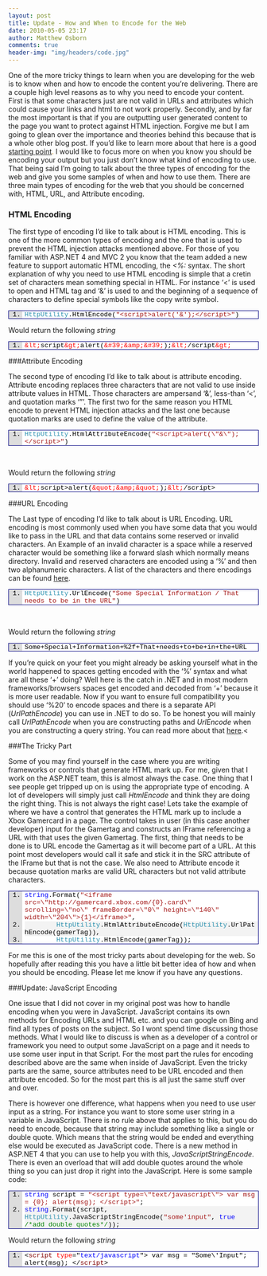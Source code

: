 ```yaml
---
layout: post
title: Update - How and When to Encode for the Web
date: 2010-05-05 23:17
author: Matthew Osborn
comments: true
header-img: "img/headers/code.jpg"
---
```


One of the more tricky things to learn when you are developing for the web is to know when and how to encode the content you’re delivering. There are a couple high level reasons as to why you need to encode your content. First is that some characters just are not valid in URLs and attributes which could cause your links and html to not work properly. Secondly, and by far the most important is that if you are outputting user generated content to the page you want to protect against HTML injection. Forgive me but I am going to glean over the importance and theories behind this because that is a whole other blog post. If you’d like to learn more about that here is a good <a href="http://haacked.com/archive/2009/09/25/html-encoding-code-nuggets.aspx">starting point</a><font color="#d78807">.</font> I would like to focus more on when you know you should be encoding your output but you just don’t know what kind of encoding to use. That being said I’m going to talk about the three types of encoding for the web and give you some samples of when and how to use them. There are three main types of encoding for the web that you should be concerned with, HTML, URL, and Attribute encoding.

### HTML Encoding

The first type of encoding I’d like to talk about is HTML encoding. This is one of the more common types of encoding and the one that is used to prevent the HTML injection attacks mentioned above. For those of you familiar with ASP.NET 4 and MVC 2 you know that the team added a new feature to support automatic HTML encoding, the <em>&lt;%:</em> syntax. The short explanation of why you need to use HTML encoding is simple that a cretin set of characters mean something special in HTML. For instance ‘&lt;’ is used to open and HTML tag and ‘&amp;’ is used to and the beginning of a sequence of characters to define special symbols like the copy write symbol.

<div style="PADDING-BOTTOM: 0px; MARGIN: 0px; PADDING-LEFT: 0px; PADDING-RIGHT: 0px; DISPLAY: inline; FLOAT: none; PADDING-TOP: 0px" id="scid:9ce6104f-a9aa-4a17-a79f-3a39532ebf7c:33b23e2d-87ee-47e0-aca5-7efa42e7a1e5" class="wlWriterEditableSmartContent">
<div style="BORDER-BOTTOM: #000080 1px solid; BORDER-LEFT: #000080 1px solid; FONT-FAMILY: &quot;Courier New&quot;, Courier, Monospace; COLOR: #000; FONT-SIZE: 10pt; BORDER-TOP: #000080 1px solid; BORDER-RIGHT: #000080 1px solid">
<div style="BACKGROUND: #ddd; MAX-HEIGHT: 300px; OVERFLOW: auto">
<ol style="PADDING-BOTTOM: 0px; MARGIN: 0px 0px 0px 2em; PADDING-LEFT: 5px; PADDING-RIGHT: 0px; BACKGROUND: #ffffff; PADDING-TOP: 0px">
    <li><span style="COLOR: #2b91af">HttpUtility</span>.HtmlEncode(<span style="COLOR: #a31515">"&lt;script&gt;alert('&amp;');&lt;/script&gt;"</span>)</li>
</ol>
</div>
</div>
</div>

Would return the following <em>string</em>

<div style="PADDING-BOTTOM: 0px; MARGIN: 0px; PADDING-LEFT: 0px; PADDING-RIGHT: 0px; DISPLAY: inline; FLOAT: none; PADDING-TOP: 0px" id="scid:9ce6104f-a9aa-4a17-a79f-3a39532ebf7c:005cd035-8e4a-4e97-b131-22d52490503d" class="wlWriterEditableSmartContent">
<div style="BORDER-BOTTOM: #000080 1px solid; BORDER-LEFT: #000080 1px solid; FONT-FAMILY: &quot;Courier New&quot;, Courier, Monospace; COLOR: #000; FONT-SIZE: 10pt; BORDER-TOP: #000080 1px solid; BORDER-RIGHT: #000080 1px solid">
<div style="BACKGROUND: #ddd; MAX-HEIGHT: 300px; OVERFLOW: auto">
<ol style="PADDING-BOTTOM: 0px; MARGIN: 0px 0px 0px 2em; PADDING-LEFT: 5px; PADDING-RIGHT: 0px; BACKGROUND: #ffffff; PADDING-TOP: 0px">
    <li><span style="COLOR: #ff0000">&amp;lt;</span>script<span style="COLOR: #ff0000">&amp;gt;</span>alert(<span style="COLOR: #ff0000">&amp;#39;&amp;amp;&amp;#39;</span>);<span style="COLOR: #ff0000">&amp;lt;</span>/script<span style="COLOR: #ff0000">&amp;gt;</span></li>
</ol>
</div>
</div>
</div>

###Attribute Encoding

The second type of encoding I’d like to talk about is attribute encoding. Attribute encoding replaces three characters that are not valid to use inside attribute values in HTML. Those characters are ampersand ‘&amp;’, less-than ‘&lt;’, and quotation marks ‘”’. The first two for the same reason you HTML encode to prevent HTML injection attacks and the last one because quotation marks are used to define the value of the attribute.

<div style="PADDING-BOTTOM: 0px; MARGIN: 0px; PADDING-LEFT: 0px; PADDING-RIGHT: 0px; DISPLAY: inline; FLOAT: none; PADDING-TOP: 0px" id="scid:9ce6104f-a9aa-4a17-a79f-3a39532ebf7c:59901123-e14d-406b-8496-142a07a466dc" class="wlWriterEditableSmartContent">
<div style="BORDER-BOTTOM: #000080 1px solid; BORDER-LEFT: #000080 1px solid; FONT-FAMILY: &quot;Courier New&quot;, Courier, Monospace; COLOR: #000; FONT-SIZE: 10pt; BORDER-TOP: #000080 1px solid; BORDER-RIGHT: #000080 1px solid">
<div style="BACKGROUND: #ddd; MAX-HEIGHT: 300px; OVERFLOW: auto">
<ol style="PADDING-BOTTOM: 0px; MARGIN: 0px 0px 0px 2em; PADDING-LEFT: 5px; PADDING-RIGHT: 0px; BACKGROUND: #ffffff; PADDING-TOP: 0px">
    <li><span style="COLOR: #2b91af">HttpUtility</span>.HtmlAttributeEncode(<span style="COLOR: #a31515">"&lt;script&gt;alert(\"&amp;\");&lt;/script&gt;"</span>)</li>
</ol>
</div>
</div>
</div>
<p> </p>
<p>Would return the following <em>string</em></p>
<div style="PADDING-BOTTOM: 0px; MARGIN: 0px; PADDING-LEFT: 0px; PADDING-RIGHT: 0px; DISPLAY: inline; FLOAT: none; PADDING-TOP: 0px" id="scid:9ce6104f-a9aa-4a17-a79f-3a39532ebf7c:c4a99611-0a38-4180-b43b-f0351bf393ff" class="wlWriterEditableSmartContent">
<div style="BORDER-BOTTOM: #000080 1px solid; BORDER-LEFT: #000080 1px solid; FONT-FAMILY: &quot;Courier New&quot;, Courier, Monospace; COLOR: #000; FONT-SIZE: 10pt; BORDER-TOP: #000080 1px solid; BORDER-RIGHT: #000080 1px solid">
<div style="BACKGROUND: #ddd; MAX-HEIGHT: 300px; OVERFLOW: auto">
<ol style="PADDING-BOTTOM: 0px; MARGIN: 0px 0px 0px 2em; PADDING-LEFT: 5px; PADDING-RIGHT: 0px; BACKGROUND: #ffffff; PADDING-TOP: 0px">
    <li><span style="COLOR: #ff0000">&amp;lt;</span>script&gt;alert(<span style="COLOR: #ff0000">&amp;quot;&amp;amp;&amp;quot;</span>);<span style="COLOR: #ff0000">&amp;lt;</span>/script&gt;</li>
</ol>
</div>
</div>
</div>


###URL Encoding

The Last type of encoding I’d like to talk about is URL Encoding. URL encoding is most commonly used when you have some data that you would like to pass in the URL and that data contains some reserved or invalid characters. An Example of an invalid character is a space while a reserved character would be something like a forward slash which normally means directory. Invalid and reserved characters are encoded using a ‘%’ and then two alphanumeric characters. A list of the characters and there encodings can be found <a href="http://www.w3schools.com/tags/ref_urlencode.asp">here</a>.

<div style="PADDING-BOTTOM: 0px; MARGIN: 0px; PADDING-LEFT: 0px; PADDING-RIGHT: 0px; DISPLAY: inline; FLOAT: none; PADDING-TOP: 0px" id="scid:9ce6104f-a9aa-4a17-a79f-3a39532ebf7c:337d643c-c900-47be-8a56-da62d4be79c6" class="wlWriterEditableSmartContent">
<div style="BORDER-BOTTOM: #000080 1px solid; BORDER-LEFT: #000080 1px solid; FONT-FAMILY: &quot;Courier New&quot;, Courier, Monospace; COLOR: #000; FONT-SIZE: 10pt; BORDER-TOP: #000080 1px solid; BORDER-RIGHT: #000080 1px solid">
<div style="BACKGROUND: #ddd; MAX-HEIGHT: 300px; OVERFLOW: auto">
<ol style="PADDING-BOTTOM: 0px; MARGIN: 0px 0px 0px 2em; PADDING-LEFT: 5px; PADDING-RIGHT: 0px; BACKGROUND: #ffffff; PADDING-TOP: 0px">
    <li><span style="COLOR: #2b91af">HttpUtility</span>.UrlEncode(<span style="COLOR: #a31515">"Some Special Information / That needs to be in the URL"</span>)</li>
</ol>
</div>
</div>
</div>
<p> </p>
<p>Would return the following <em>string</em></p>
<div style="PADDING-BOTTOM: 0px; MARGIN: 0px; PADDING-LEFT: 0px; PADDING-RIGHT: 0px; DISPLAY: inline; FLOAT: none; PADDING-TOP: 0px" id="scid:9ce6104f-a9aa-4a17-a79f-3a39532ebf7c:30a033f3-7357-4ec0-bb7e-eae6ce52469e" class="wlWriterEditableSmartContent">
<div style="BORDER-BOTTOM: #000080 1px solid; BORDER-LEFT: #000080 1px solid; FONT-FAMILY: &quot;Courier New&quot;, Courier, Monospace; COLOR: #000; FONT-SIZE: 10pt; BORDER-TOP: #000080 1px solid; BORDER-RIGHT: #000080 1px solid">
<div style="BACKGROUND: #ddd; MAX-HEIGHT: 300px; OVERFLOW: auto">
<ol style="PADDING-BOTTOM: 0px; MARGIN: 0px 0px 0px 2em; PADDING-LEFT: 5px; PADDING-RIGHT: 0px; BACKGROUND: #ffffff; PADDING-TOP: 0px">
    <li>Some+Special+Information+%2f+That+needs+to+be+in+the+URL</li>
</ol>
</div>
</div>
</div>

If you’re quick on your feet you might already be asking yourself what in the world happened to spaces getting encoded with the ‘%’ syntax and what are all these ‘+’ doing? Well here is the catch in .NET and in most modern frameworks/browsers spaces get encoded and decoded from ‘+’ because it is more user readable. Now if you want to ensure full compatibility you should use ‘%20’ to encode spaces and there is a separate API (<em>UrlPathEncode</em>) you can use in .NET to do so. To be honest you will mainly call <em>UrlPathEncode</em> when you are constructing paths and <em>UrlEncode</em> when you are constructing a query string. You can read more about that <a href="http://msdn.microsoft.com/en-us/library/4fkewx0t.aspx">here</a>.<

###The Tricky Part

Some of you may find yourself in the case where you are writing frameworks or controls that generate HTML mark up. For me, given that I work on the ASP.NET team, this is almost always the case. One thing that I see people get tripped up on is using the appropriate type of encoding. A lot of developers will simply just call <em>HtmlEncode</em> and think they are doing the right thing. This is not always the right case! Lets take the example of where we have a control that generates the HTML mark up to include a Xbox Gamercard in a page. The control takes in user (in this case another developer) input for the Gamertag and constructs an IFrame referencing a URL with that uses the given Gamertag. The first, thing that needs to be done is to URL encode the Gamertag as it will become part of a URL. At this point most developers would call it safe and stick it in the SRC attribute of the IFrame but that is not the case. We also need to Attribute encode it because quotation marks are valid URL characters but not valid attribute characters.

<div style="PADDING-BOTTOM: 0px; MARGIN: 0px; PADDING-LEFT: 0px; PADDING-RIGHT: 0px; DISPLAY: inline; FLOAT: none; PADDING-TOP: 0px" id="scid:9ce6104f-a9aa-4a17-a79f-3a39532ebf7c:65f925b4-41b4-4dbf-b34b-15fb07f38c80" class="wlWriterEditableSmartContent">
<div style="BORDER-BOTTOM: #000080 1px solid; BORDER-LEFT: #000080 1px solid; FONT-FAMILY: &quot;Courier New&quot;, Courier, Monospace; COLOR: #000; FONT-SIZE: 10pt; BORDER-TOP: #000080 1px solid; BORDER-RIGHT: #000080 1px solid">
<div style="BACKGROUND: #ddd; MAX-HEIGHT: 300px; OVERFLOW: auto">
<ol style="PADDING-BOTTOM: 0px; MARGIN: 0px 0px 0px 2em; PADDING-LEFT: 5px; PADDING-RIGHT: 0px; BACKGROUND: #ffffff; PADDING-TOP: 0px">
    <li><span style="COLOR: #0000ff">string</span>.Format(<span style="COLOR: #a31515">"&lt;iframe src=\"http://gamercard.xbox.com/{0}.card\" scrolling=\"no\" frameBorder=\"0\" height=\"140\" width=\"204\"&gt;{1}&lt;/iframe&gt;"</span>,</li>
    <li style="BACKGROUND: #f3f3f3">        <span style="COLOR: #2b91af">HttpUtility</span>.HtmlAttributeEncode(<span style="COLOR: #2b91af">HttpUtility</span>.UrlPathEncode(gamerTag)),</li>
    <li>        <span style="COLOR: #2b91af">HttpUtility</span>.HtmlEncode(gamerTag));</li>
</ol>
</div>
</div>
</div>

For me this is one of the most tricky parts about developing for the web. So hopefully after reading this you have a little bit better idea of how and when you should be encoding. Please let me know if you have any questions.

###Update: JavaScript Encoding

One issue that I did not cover in my original post was how to handle encoding when you were in JavaScript. JavaScript contains its own methods for Encoding URLs and HTML etc. and you can google on Bing and find all types of posts on the subject. So I wont spend time discussing those methods. What I would like to discuss is when as a developer of a control or framework you need to output some JavaScript on a page and it needs to use some user input in that Script. For the most part the rules for encoding described above are the same when inside of JavaScript. Even the tricky parts are the same, source attributes need to be URL encoded and then attribute encoded. So for the most part this is all just the same stuff over and over.

There is however one difference, what happens when you need to use user input as a string. For instance you want to store some user string in a variable in JavaScript. There is no rule above that applies to this, but you do need to encode, because that string may include something like a single or double quote. Which means that the string would be ended and everything else would be executed as JavaScript code. There is a new method in ASP.NET 4 that you can use to help you with this, <em>JavaScriptStringEncode</em>. There is even an overload that will add double quotes around the whole thing so you can just drop it right into the JavaScript. Here is some sample code:

<div style="PADDING-BOTTOM: 0px; MARGIN: 0px; PADDING-LEFT: 0px; PADDING-RIGHT: 0px; DISPLAY: inline; FLOAT: none; PADDING-TOP: 0px" id="scid:9ce6104f-a9aa-4a17-a79f-3a39532ebf7c:09469b61-5d28-4552-af21-e07a5671e01c" class="wlWriterEditableSmartContent">
<div style="BORDER-BOTTOM: #000080 1px solid; BORDER-LEFT: #000080 1px solid; FONT-FAMILY: &quot;Courier New&quot;, Courier, Monospace; COLOR: #000; FONT-SIZE: 10pt; BORDER-TOP: #000080 1px solid; BORDER-RIGHT: #000080 1px solid">
<div style="BACKGROUND: #ddd; MAX-HEIGHT: 300px; OVERFLOW: auto">
<ol style="PADDING-BOTTOM: 0px; MARGIN: 0px 0px 0px 2em; PADDING-LEFT: 5px; PADDING-RIGHT: 0px; BACKGROUND: #ffffff; PADDING-TOP: 0px">
    <li><span style="COLOR: #0000ff">string</span> script = <span style="COLOR: #a31515">"&lt;script type=\"text/javascript\"&gt; var msg = {0}; alert(msg); &lt;/script&gt;"</span>;</li>
    <li style="BACKGROUND: #f3f3f3"><span style="COLOR: #0000ff">string</span>.Format(script, <span style="COLOR: #2b91af">HttpUtility</span>.JavaScriptStringEncode(<span style="COLOR: #a31515">"some'input"</span>, <span style="COLOR: #0000ff">true</span> <span style="COLOR: #008000">/*add double quotes*/</span>));</li>
</ol>
</div>
</div>
</div>

Would return the following <em>string</em>

<div style="PADDING-BOTTOM: 0px; MARGIN: 0px; PADDING-LEFT: 0px; PADDING-RIGHT: 0px; DISPLAY: inline; FLOAT: none; PADDING-TOP: 0px" id="scid:9ce6104f-a9aa-4a17-a79f-3a39532ebf7c:c6b6a6db-ac97-40a2-95d2-433805833cce" class="wlWriterEditableSmartContent">
<div style="BORDER-BOTTOM: #000080 1px solid; BORDER-LEFT: #000080 1px solid; FONT-FAMILY: &quot;Courier New&quot;, Courier, Monospace; COLOR: #000; FONT-SIZE: 10pt; BORDER-TOP: #000080 1px solid; BORDER-RIGHT: #000080 1px solid">
<div style="BACKGROUND: #ddd; MAX-HEIGHT: 300px; OVERFLOW: auto">
<ol style="PADDING-BOTTOM: 0px; MARGIN: 0px 0px 0px 2em; PADDING-LEFT: 5px; PADDING-RIGHT: 0px; BACKGROUND: #ffffff; PADDING-TOP: 0px">
    <li>&lt;<span style="COLOR: #800000">script</span> <span style="COLOR: #ff0000">type</span>="<span style="COLOR: #0000ff">text/javascript</span>"&gt; var msg = "Some\'Input"; alert(msg); &lt;/<span style="COLOR: #800000">script</span>&gt;</li>
</ol>
</div>
</div>
</div>

